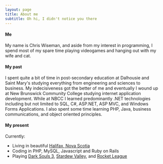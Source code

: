 ```yaml
---
layout: page
title: About me
subtitle: Oh hi, I didn't notice you there
---
```


#### Me

My name is Chris Wiseman, and aside from my interest in programming, I spend most of my spare time playing videogames and hanging out with my wife and cat.

#### My past

I spent quite a bit of time in post-secondary education at Dalhousie and Saint Mary's studying everything from engineering and sciences to business. My indecisiveness got the better of me and eventually I wound up at New Brunswick Community College studying internet application development. While at NBCC I learned predominantly .NET technologies including but not limited to SQL, C#, ASP.NET, ASP MVC, and Windows Forms Applications. I also spent some time learning PHP, Java, business communications, and object oriented principles.

#### My present

Currently:

- Living in beautiful [Halifax, Nova Scotia](https://www.google.ca/maps/place/Halifax,+NS/@44.6492093,-63.6920143,12z/data=!3m1!4b1!4m2!3m1!1s0x4b5a211407dbfac1:0x666be3a6438b2ddc)
- Coding in PHP, MySQL, Javascript and Ruby on Rails
- Playing [Dark Souls 3](https://www.darksouls3.com/us/), [Stardew Valley](http://stardewvalley.net/), and [Rocket League](http://www.rocketleaguegame.com/)

